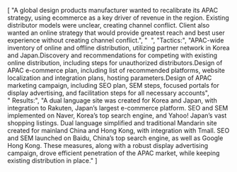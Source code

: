 [
    "A global design products manufacturer wanted to recalibrate its APAC strategy, using ecommerce as a key driver of revenue in the region. Existing distributor models were unclear, creating channel conflict. Client also wanted an online strategy that would provide greatest reach and best user experience without creating channel conflict.",
    "  ",
    "Tactics:",
    "APAC-wide inventory of online and offline distribution, utilizing partner network in Korea and Japan.Discovery and recommendations for competing with existing online distribution, including steps for unauthorized distributors.Design of APAC e-commerce plan, including list of recommended platforms, website localization and integration plans, hosting parameters.Design of APAC marketing campaign, including SEO plan, SEM steps, focused portals for display advertising, and facilitation steps for all necessary accounts",
    " Results:",
    "A dual language site was created for Korea and Japan, with integration to Rakuten, Japan’s largest e-commerce platform. SEO and SEM implemented on Naver, Korea’s top search engine, and Yahoo! Japan’s vast shopping listings. Dual language simplified and traditional Mandarin site created for mainland China and Hong Kong, with integration with Tmall. SEO and SEM launched on Baidu, China’s top search engine, as well as Google Hong Kong. These measures, along with a robust display advertising campaign, drove efficient penetration of the APAC market, while keeping existing distribution in place."
]
